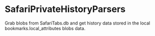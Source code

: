 # SafariPrivateHistoryParsers
Grab blobs from SafariTabs.db and get history data stored in the local bookmarks.local_attributes blobs data.
